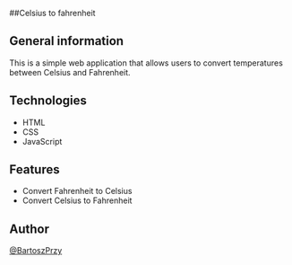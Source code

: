 ##Celsius to fahrenheit

## General information
This is a simple web application that allows users to convert temperatures between Celsius and Fahrenheit.

## Technologies
* HTML
* CSS
* JavaScript
## Features
* Convert Fahrenheit to Celsius
* Convert Celsius to Fahrenheit
## Author
[@BartoszPrzy](https://github.com/BartoszPrzy)
